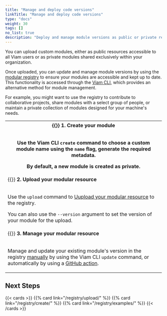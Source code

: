 ```yaml
---
title: "Manage and deploy code versions"
linkTitle: "Manage and deploy code versions"
type: "docs"
weight: 30
tags: []
no_list: true
description: "Deploy and manage module versions as public or private resources with the Viam CLI."
---
```


You can upload custom modules, either as public resources accessible to all Viam users or as private modules shared exclusively within your organization.

Once uploaded, you can update and manage module versions by using the [modular registry](https://app.viam.com/registry) to ensure your modules are accessible and kept up to date.
This functionality is accessed through the [Viam CLI](/fleet/cli/), which provides an alternative method for module management.

For example, you might want to use the registry to contribute to collaborative projects, share modules with a select group of people, or maintain a private collection of modules designed for your machine's needs.

<table>
    <tr>
        <th>{{<imgproc src="/use-cases/create-module-command.png" class="fill alignright" resize="450x" declaredimensions=true alt="Create module command">}}
            <b>1. Create your module</b>
            <br><br><p>Use the Viam CLI <code>create</code> command to choose a custom module name using the <code>name</code> flag, generate the required metadata.</p>
            <p>By default, a new module is created as private.<p>
            </p>
        </th>
    </tr>
    <tr>
        <td>{{<imgproc src="/use-cases/upload-module-command.png" class="fill alignright" resize="450x" declaredimensions=true alt="Upload module command">}}
        <b>2. Upload your modular resource</b>
            <br><br><p>Use the <code>upload</code> command to <a href="/upload/#upload-a-custom-module">Uupload your modular resource</a> to the registry.</p>
            <p>You can also use the <code>--version</code> argument to set the version of your module for the upload.</p>
        </td>
    </tr>
    <tr>
        <td>{{<imgproc src="/use-cases/update-module-command.png" class="fill alignright" resize="450x" declaredimensions=true alt="Update module command">}}
            <b>3. Manage your modular resource</b>
            <br><br><p>Manage and update your existing module's version in the registry <a href="/registry/upload/#update-an-existing-module-using-the-viam-cli">manually</a> by using the Viam CLI <code>update</code> command, or automatically by using a <a href="/registry/upload/#update-an-existing-module-using-a-github-action">GitHub action</a>.</p>
        </th>
    </tr>
</table>

## Next Steps

{{< cards >}}
{{% card link="/registry/upload/" %}}
{{% card link="/registry/create/" %}}
{{% card link="/registry/examples/" %}}
{{< /cards >}}
